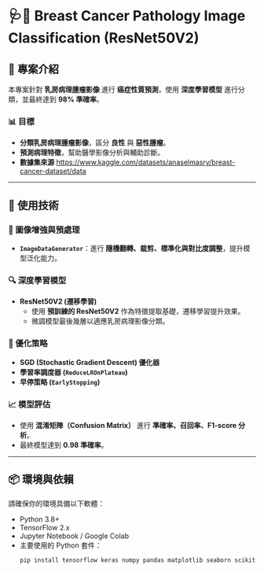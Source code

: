 # 🩺🔬 Breast Cancer Pathology Image Classification (ResNet50V2)

## 📖 專案介紹
本專案針對 **乳房病理腫瘤影像** 進行 **癌症性質預測**，使用 **深度學習模型** 進行分類，並最終達到 **98% 準確率**。

### 📊 目標
- **分類乳房病理腫瘤影像**，區分 **良性** 與 **惡性腫瘤**。
- **預測病理特徵**，幫助醫學影像分析與輔助診斷。
- **數據集來源**
https://www.kaggle.com/datasets/anaselmasry/breast-cancer-dataset/data
---

## 🚀 **使用技術**
### **🔹 圖像增強與預處理**
- **`ImageDataGenerator`**：進行 **隨機翻轉、裁剪、標準化與對比度調整**，提升模型泛化能力。

### **🔍 深度學習模型**
- **ResNet50V2 (遷移學習)**
  - 使用 **預訓練的 ResNet50V2** 作為特徵提取基礎，遷移學習提升效果。
  - 微調模型最後幾層以適應乳房病理影像分類。

### **🎯 優化策略**
- **SGD (Stochastic Gradient Descent) 優化器**
- **學習率調度器 (`ReduceLROnPlateau`)**
- **早停策略 (`EarlyStopping`)**

### **📈 模型評估**
- 使用 **混淆矩陣（Confusion Matrix）** 進行 **準確率、召回率、F1-score 分析**。
- 最終模型達到 **0.98 準確率**。

---

## 📦 **環境與依賴**
請確保你的環境具備以下軟體：
- Python 3.8+
- TensorFlow 2.x
- Jupyter Notebook / Google Colab
- 主要使用的 Python 套件：
  ```bash
  pip install tensorflow keras numpy pandas matplotlib seaborn scikit-learn opencv-python
